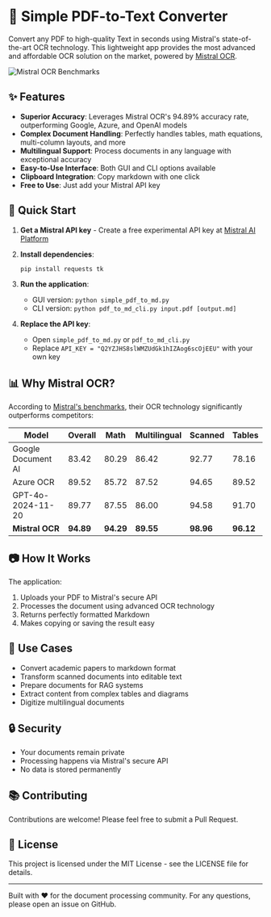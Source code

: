 # 🚀 Simple PDF-to-Text Converter

Convert any PDF to high-quality Text in seconds using Mistral's state-of-the-art OCR technology. This lightweight app provides the most advanced and affordable OCR solution on the market, powered by [Mistral OCR](https://mistral.ai/news/mistral-ocr).

![Mistral OCR Benchmarks](https://mistral.ai/images/ocr/ocr-benchmark-chart.png)

## ✨ Features

- **Superior Accuracy**: Leverages Mistral OCR's 94.89% accuracy rate, outperforming Google, Azure, and OpenAI models
- **Complex Document Handling**: Perfectly handles tables, math equations, multi-column layouts, and more
- **Multilingual Support**: Process documents in any language with exceptional accuracy
- **Easy-to-Use Interface**: Both GUI and CLI options available
- **Clipboard Integration**: Copy markdown with one click
- **Free to Use**: Just add your Mistral API key

## 🔧 Quick Start

1. **Get a Mistral API key** - Create a free experimental API key at [Mistral AI Platform](https://console.mistral.ai/)

2. **Install dependencies**:
   ```bash
   pip install requests tk
   ```

3. **Run the application**:
   - GUI version: `python simple_pdf_to_md.py`
   - CLI version: `python pdf_to_md_cli.py input.pdf [output.md]`

4. **Replace the API key**:
   - Open `simple_pdf_to_md.py` or `pdf_to_md_cli.py`
   - Replace `API_KEY = "Q2YZJHS8slWMZUdGk1hIZAog6scOjEEU"` with your own key

## 📊 Why Mistral OCR?

According to [Mistral's benchmarks](https://mistral.ai/news/mistral-ocr), their OCR technology significantly outperforms competitors:

| Model                | Overall | Math  | Multilingual | Scanned | Tables |
|----------------------|---------|-------|--------------|---------|--------|
| Google Document AI   | 83.42   | 80.29 | 86.42        | 92.77   | 78.16  |
| Azure OCR            | 89.52   | 85.72 | 87.52        | 94.65   | 89.52  |
| GPT-4o-2024-11-20    | 89.77   | 87.55 | 86.00        | 94.58   | 91.70  |
| **Mistral OCR**      | **94.89** | **94.29** | **89.55** | **98.96** | **96.12** |

## 📷 How It Works

The application:
1. Uploads your PDF to Mistral's secure API
2. Processes the document using advanced OCR technology
3. Returns perfectly formatted Markdown
4. Makes copying or saving the result easy

## 📝 Use Cases

- Convert academic papers to markdown format
- Transform scanned documents into editable text
- Prepare documents for RAG systems
- Extract content from complex tables and diagrams
- Digitize multilingual documents

## 🔒 Security

- Your documents remain private
- Processing happens via Mistral's secure API
- No data is stored permanently

## 📚 Contributing

Contributions are welcome! Please feel free to submit a Pull Request.

## 📄 License

This project is licensed under the MIT License - see the LICENSE file for details.

---

Built with ❤️ for the document processing community. For any questions, please open an issue on GitHub. 